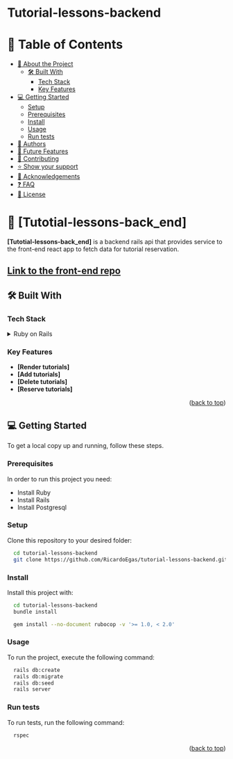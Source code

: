 # Tutorial-lessons-backend

<a name="readme-top"></a>

# 📗 Table of Contents

- [:book: About the Project](#about-project)
  - [:hammer_and_wrench: Built With](#built-with)
    - [Tech Stack](#tech-stack)
    - [Key Features](#key-features)
- [:computer: Getting Started](#getting-started)
  - [Setup](#setup)
  - [Prerequisites](#prerequisites)
  - [Install](#install)
  - [Usage](#usage)
  - [Run tests](#run-tests)
- [:busts_in_silhouette: Authors](#authors)
- [:telescope: Future Features](#future-features)
- [:handshake: Contributing](#contributing)
- [:star:️ Show your support](#support)
- [:pray: Acknowledgements](#acknowledgements)
- [:question: FAQ](#faq)
- [:memo: License](#license)

# 📖 [Tutotial-lessons-back_end] <a name="about-project"></a>

**[Tutotial-lessons-back_end]** is a backend rails api that provides service to the front-end react app to fetch data for tutorial reservation.

## [Link to the front-end repo](https://github.com/RicardoEgas/tutorial-lessons-frontend.git)


## 🛠 Built With <a name="built-with"></a>

### Tech Stack <a name="tech-stack"></a>

<details>
  <summary>Ruby on Rails</summary>
  <ul>
    <li><a>https://rubyonrails.org/</a></li>
  </ul>
</details>

### Key Features <a name="key-features"></a>

- **[Render tutorials]**
- **[Add tutorials]**
- **[Delete tutorials]**
- **[Reserve tutorials]**

<p align="right">(<a href="#readme-top">back to top</a>)</p>

## 💻 Getting Started <a name="getting-started"></a>

To get a local copy up and running, follow these steps.

### Prerequisites

In order to run this project you need:

- Install Ruby
- Install Rails
- Install Postgresql

### Setup
Clone this repository to your desired folder:

```sh
  cd tutorial-lessons-backend
  git clone https://github.com/RicardoEgas/tutorial-lessons-backend.git
```

### Install

Install this project with:

```sh
  cd tutorial-lessons-backend
  bundle install
```

```sh
  gem install --no-document rubocop -v '>= 1.0, < 2.0'
```

### Usage

To run the project, execute the following command:

```sh
  rails db:create
  rails db:migrate
  rails db:seed
  rails server
```
### Run tests

To run tests, run the following command:

```sh
  rspec
```

<p align="right">(<a href="#readme-top">back to top</a>)</p>
